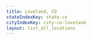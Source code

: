```yaml
---
title: Loveland, CO
stateIndexKey: state-co
cityIndexKey: city-co-loveland
layout: list_all_locations
---
```

